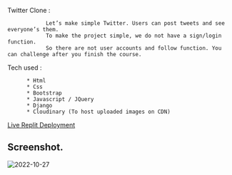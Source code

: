 Twitter Clone :

                Let’s make simple Twitter. Users can post tweets and see everyone’s them.
                To make the project simple, we do not have a sign/login function.
                So there are not user accounts and follow function. You can challenge after you finish the course.





Tech used :

          * Html
          * Css
          * Bootstrap
          * Javascript / JQuery
          * Django
          * Cloudinary (To host uploaded images on CDN)
          
          
 [Live Replit Deployment](https://twitterclone.saviseui.repl.co/)
 
 
## Screenshot. 







![2022-10-27](https://user-images.githubusercontent.com/112298154/198480184-1e96f014-3d2e-4828-b11c-0b9b7acf8681.png)


